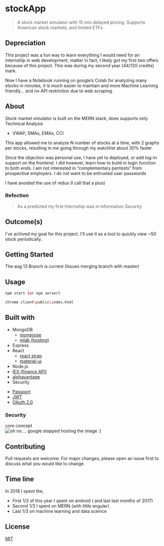 # stockApp
> A stock market simulator with 15 min delayed pricing. Supports American stock markets, and limited ETFs

## Depreciation

This project was a fun way to learn everything I would need for an internship in web development, matter in fact, I likely got my first two offers because of this project. This was during my second year  (44/120 credits) mark. 

Now I have a Notebook running on google’s Colab for analyzing many stocks in minutes, it is much easier to maintain and more Machine Learning friendly... and no API restriction due to web scraping. 

## About 

Stock market simulator is built on the MERN stack, does supports only Technical Analysis 

- VWAP, SMAs, EMAs, CCI

This app allowed me to analyze N number of stocks at a time, with 2 graphs per stocks,
resulting in me going through my watchlist about 30% faster

Since the objection was personal use, I have yet to deployed, or add log-in support on the frontend. I did however, learn how to build in login function to both ends. I am not interested in “complementary pentests” from prospective employers. I do not want to be entrusted user passwords  

I have avoided the use of redux (I call that a plus)

### Refection

>  As a predicted my first Internship was in Information Security.    

## Outcome(s)

I've achived my goal for this project. I'll use it as a tool to quickly view ~50 stock periodically.

## Getting Started 
The aug 13 Branch is current (Issues merging branch with master) 


## Usage
```bash
npm start (or npm server) 

chrome client\public\index.html
```
## Built with

* MongoDB
  + [mongoose](https://mongoosejs.com/docs/queries.html)
  + [mlab (hosting)](mlab.com) 
* Express
* React
  + [react strap](http://reactstrap.github.io/components/collapse/)
  + [material-ui](https://v0.material-ui.com/#/components/card)
* Node.js
* [IEX (finance API)](https://iextrading.com/developer/docs/#company)
* [alphavantage](https://www.alphavantage.co/documentation/#)
* Security 
 + [Passport](http://www.passportjs.org/docs/oauth/)
 + [JWT](https://jwt.io/)
 + [OAuth 2.0](https://oauth.net/2/)

  ### Security
core concept   
  ![oh no.... google stopped hosting the image :( ](https://developers.google.com/accounts/images/serviceaccount.png)


## Contributing
Pull requests are welcome. For major changes, please open an issue first to discuss what you would like to change.

## Time line 

In 2018 I spent the, 

* First 1/3 of this year I spent on android ( and last last months of 2017)
* Second 1/3 I spent on MERN (with little angular)
* Last 1/3  on machine learning and data science

## License
[MIT](https://choosealicense.com/licenses/mit/)



